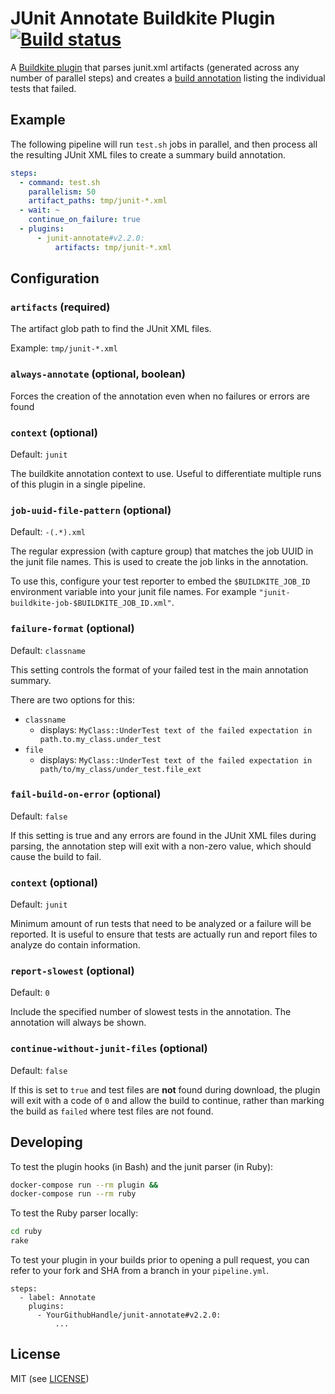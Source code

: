 # JUnit Annotate Buildkite Plugin [![Build status](https://badge.buildkite.com/e57701b1037f2c77d0b3f2e4901559ed2e8f131119cd7806ad.svg?branch=master)](https://buildkite.com/buildkite/plugins-junit-annotate)

A [Buildkite plugin](https://buildkite.com/docs/agent/v3/plugins) that parses junit.xml artifacts (generated across any number of parallel steps) and creates a [build annotation](https://buildkite.com/docs/agent/v3/cli-annotate) listing the individual tests that failed.

## Example

The following pipeline will run `test.sh` jobs in parallel, and then process all the resulting JUnit XML files to create a summary build annotation.

```yml
steps:
  - command: test.sh
    parallelism: 50
    artifact_paths: tmp/junit-*.xml
  - wait: ~
    continue_on_failure: true
  - plugins:
      - junit-annotate#v2.2.0:
          artifacts: tmp/junit-*.xml
```

## Configuration

### `artifacts` (required)

The artifact glob path to find the JUnit XML files.

Example: `tmp/junit-*.xml`

### `always-annotate` (optional, boolean)

Forces the creation of the annotation even when no failures or errors are found

### `context` (optional)

Default: `junit`

The buildkite annotation context to use. Useful to differentiate multiple runs of this plugin in a single pipeline.

### `job-uuid-file-pattern` (optional)

Default: `-(.*).xml`

The regular expression (with capture group) that matches the job UUID in the junit file names. This is used to create the job links in the annotation.

To use this, configure your test reporter to embed the `$BUILDKITE_JOB_ID` environment variable into your junit file names. For example `"junit-buildkite-job-$BUILDKITE_JOB_ID.xml"`.

### `failure-format` (optional)

Default: `classname`

This setting controls the format of your failed test in the main annotation summary.

There are two options for this:

- `classname`
  - displays: `MyClass::UnderTest text of the failed expectation in path.to.my_class.under_test`
- `file`
  - displays: `MyClass::UnderTest text of the failed expectation in path/to/my_class/under_test.file_ext`

### `fail-build-on-error` (optional)

Default: `false`

If this setting is true and any errors are found in the JUnit XML files during
parsing, the annotation step will exit with a non-zero value, which should cause
the build to fail.

### `context` (optional)

Default: `junit`

Minimum amount of run tests that need to be analyzed or a failure will be reported. It is useful to ensure that tests are actually run and report files to analyze do contain information.

### `report-slowest` (optional)

Default: `0`

Include the specified number of slowest tests in the annotation. The annotation will always be shown.

### `continue-without-junit-files` (optional)

Default: `false`

If this is set to `true` and test files are **not** found during download, the plugin will exit with a code of `0` and allow the build to continue, rather than marking the build as `failed` where test files are not found.

## Developing

To test the plugin hooks (in Bash) and the junit parser (in Ruby):

```bash
docker-compose run --rm plugin &&
docker-compose run --rm ruby
```

To test the Ruby parser locally:

```bash
cd ruby
rake
```

To test your plugin in your builds prior to opening a pull request, you can refer to your fork and SHA from a branch in your `pipeline.yml`.

```
steps:
  - label: Annotate
    plugins:
      - YourGithubHandle/junit-annotate#v2.2.0:
          ...
```

## License

MIT (see [LICENSE](LICENSE))
